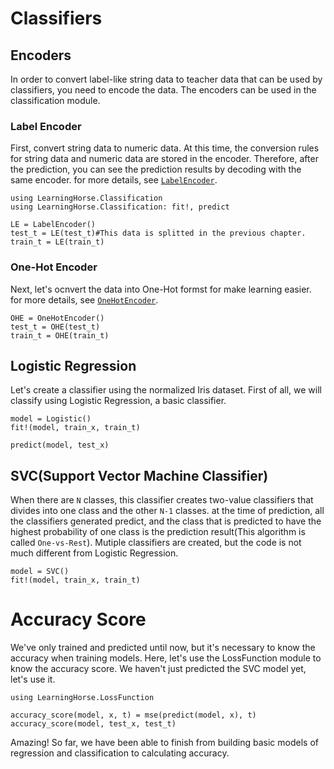 # Classifiers

## Encoders
In order to convert label-like string data to teacher data that can be used by classifiers, you need to encode the data. The encoders can be used in the classification module.

### Label Encoder
First, convert string data to numeric data. At this time, the conversion rules for string data and numeric data are stored in the encoder. Therefore, after the prediction, you can see the prediction results by decoding with the same encoder. for more details, see [`LabelEncoder`](@ref).
```
using LearningHorse.Classification
using LearningHorse.Classification: fit!, predict

LE = LabelEncoder()
test_t = LE(test_t)#This data is splitted in the previous chapter.
train_t = LE(train_t)
```

### One-Hot Encoder
Next, let's ocnvert the data into One-Hot formst for make learning easier. for more details, see [`OneHotEncoder`](@ref).
```
OHE = OneHotEncoder()
test_t = OHE(test_t)
train_t = OHE(train_t)
```

## Logistic Regression
Let's create a classifier using the normalized Iris dataset. First of all, we will classify using Logistic Regression, a basic classifier.
```
model = Logistic()
fit!(model, train_x, train_t)

predict(model, test_x)
```

## SVC(Support Vector Machine Classifier)
When there are `N` classes, this classifier creates two-value classifiers that divides into one class and the other `N-1` classes.
at the time of prediction, all the classifiers generated predict, and the class that is predicted to have the highest probability of one class is the prediction result(This algorithm is called `One-vs-Rest`).
Mutiple classifiers are created, but the code is not much different from Logistic Regression.
```
model = SVC()
fit!(model, train_x, train_t)
```

# Accuracy Score
We've only trained and predicted until now, but it's necessary to know the accuracy when training models.
Here, let's use the LossFunction module to know the accuracy score. We haven't just predicted the SVC model yet, let's use it.
```
using LearningHorse.LossFunction

accuracy_score(model, x, t) = mse(predict(model, x), t)
accuracy_score(model, test_x, test_t)
```
Amazing! So far, we have been able to finish from building basic models of regression and classification to calculating accuracy.